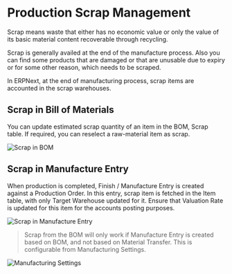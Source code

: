 <!-- add-breadcrumbs -->
# Production Scrap Management

Scrap means waste that either has no economic value or only the value of its basic material content recoverable through recycling.

Scrap is generally availed at the end of the manufacture process. Also you can find some products that are damaged or that are unusable due to expiry or for some other reason, which needs to be scraped.

In ERPNext, at the end of manufacturing process, scrap items are accounted in the scrap warehouses.

## Scrap in Bill of Materials

You can update estimated scrap quantity of an item in the BOM, Scrap table. If required, you can reselect a raw-material item as scrap.

<img class="screenshot" alt="Scrap in BOM" src="{{docs_base_url}}/v13/assets/img/manufacturing/scrap-1.png">

## Scrap in Manufacture Entry

When production is completed, Finish / Manufacture Entry is created against a Production Order. In this entry, scrap item is fetched in the Item table, with only Target Warehouse updated for it. Ensure that Valuation Rate is updated for this item for the accounts posting purposes.

<img class="screenshot" alt="Scrap in Manufacture Entry" src="{{docs_base_url}}/v13/assets/img/manufacturing/scrap-2.gif">

> Scrap from the BOM will only work if Manufacture Entry is created based on BOM, and not based on Material Transfer. This is configurable from Manufacturing Settings.

<img class="screenshot" alt="Manufacturing Settings" src="{{docs_base_url}}/v13/assets/img/manufacturing/manufacturing-settings.png">